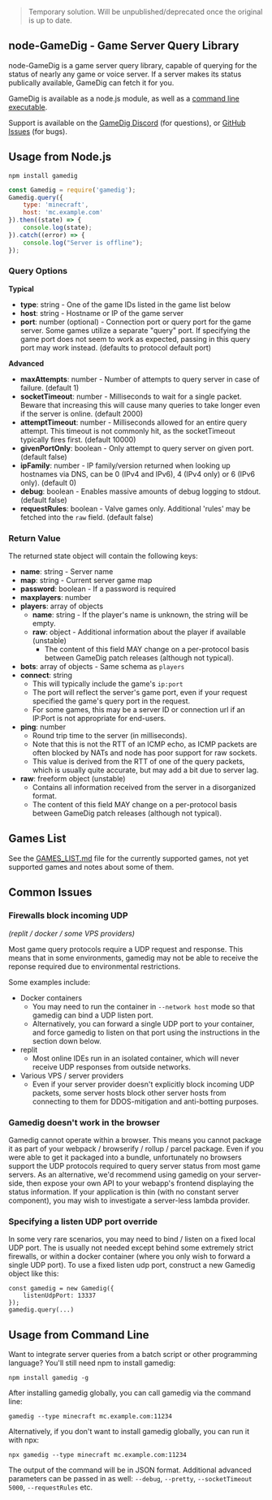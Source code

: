 > Temporary solution. Will be unpublished/deprecated once the original is up to date.

node-GameDig - Game Server Query Library
---
node-GameDig is a game server query library, capable of querying for the status of
nearly any game or voice server. If a server makes its status publically available,
GameDig can fetch it for you.

GameDig is available as a node.js module, as well as a
[command line executable](#usage-from-command-line).

Support is available on the [GameDig Discord](https://discord.gg/NVCMn3tnxH) (for questions), or [GitHub Issues](https://github.com/gamedig/node-gamedig/issues) (for bugs).

Usage from Node.js
---

```shell
npm install gamedig
```

```javascript
const Gamedig = require('gamedig');
Gamedig.query({
    type: 'minecraft',
    host: 'mc.example.com'
}).then((state) => {
    console.log(state);
}).catch((error) => {
    console.log("Server is offline");
});
```

### Query Options

**Typical**

* **type**: string - One of the game IDs listed in the game list below
* **host**: string - Hostname or IP of the game server
* **port**: number (optional) - Connection port or query port for the game server. Some
games utilize a separate "query" port. If specifying the game port does not seem to work as expected, passing in
this query port may work instead. (defaults to protocol default port)

**Advanced**

* **maxAttempts**: number - Number of attempts to query server in case of failure. (default 1)
* **socketTimeout**: number - Milliseconds to wait for a single packet. Beware that increasing this
 will cause many queries to take longer even if the server is online. (default 2000)
* **attemptTimeout**: number - Milliseconds allowed for an entire query attempt. This timeout is not commonly hit,
 as the socketTimeout typically fires first. (default 10000)
* **givenPortOnly**: boolean - Only attempt to query server on given port. (default false)
* **ipFamily**: number - IP family/version returned when looking up hostnames via DNS, can be 0 (IPv4 and IPv6), 4 (IPv4 only) or 6 (IPv6 only). (default 0)
* **debug**: boolean - Enables massive amounts of debug logging to stdout. (default false)
* **requestRules**: boolean - Valve games only. Additional 'rules' may be fetched into the `raw` field. (default false)

### Return Value

The returned state object will contain the following keys:

* **name**: string - Server name
* **map**: string - Current server game map
* **password**: boolean - If a password is required
* **maxplayers**: number
* **players**: array of objects
  * **name**: string - If the player's name is unknown, the string will be empty.
  * **raw**: object - Additional information about the player if available (unstable)
    * The content of this field MAY change on a per-protocol basis between GameDig patch releases (although not typical).
* **bots**: array of objects - Same schema as `players`
* **connect**: string
  * This will typically include the game's `ip:port`
  * The port will reflect the server's game port, even if your request specified the game's query port in the request.
  * For some games, this may be a server ID or connection url if an IP:Port is not appropriate for end-users.
* **ping**: number
  * Round trip time to the server (in milliseconds).
  * Note that this is not the RTT of an ICMP echo, as ICMP packets are often blocked by NATs and node
    has poor support for raw sockets.
  * This value is derived from the RTT of one of the query packets, which is usually quite accurate, but may add a bit due to server lag.
* **raw**: freeform object (unstable)
  * Contains all information received from the server in a disorganized format.
  * The content of this field MAY change on a per-protocol basis between GameDig patch releases (although not typical).

Games List
---
See the [GAMES_LIST.md](GAMES_LIST.md) file for the currently supported games, not yet supported games and notes about some of them.

Common Issues
---

### Firewalls block incoming UDP
*(replit / docker / some VPS providers)*

Most game query protocols require a UDP request and response. This means that in some environments, gamedig may not be able to receive the reponse required due to environmental restrictions.

Some examples include:
* Docker containers
  * You may need to run the container in `--network host` mode so that gamedig can bind a UDP listen port.
  * Alternatively, you can forward a single UDP port to your container, and force gamedig to listen on that port using the
  instructions in the section down below.
* replit
  * Most online IDEs run in an isolated container, which will never receive UDP responses from outside networks.
* Various VPS / server providers
  * Even if your server provider doesn't explicitly block incoming UDP packets, some server hosts block other server hosts from connecting to them for DDOS-mitigation and anti-botting purposes.

### Gamedig doesn't work in the browser
Gamedig cannot operate within a browser. This means you cannot package it as part of your webpack / browserify / rollup / parcel package.
Even if you were able to get it packaged into a bundle, unfortunately no browsers support the UDP protocols required to query server status
from most game servers. As an alternative, we'd recommend using gamedig on your server-side, then expose your own API to your webapp's frontend
displaying the status information. If your application is thin (with no constant server component), you may wish to investigate a server-less lambda provider.

### Specifying a listen UDP port override
In some very rare scenarios, you may need to bind / listen on a fixed local UDP port. The is usually not needed except behind
some extremely strict firewalls, or within a docker container (where you only wish to forward a single UDP port).
To use a fixed listen udp port, construct a new Gamedig object like this:
```
const gamedig = new Gamedig({
    listenUdpPort: 13337
});
gamedig.query(...)
```

Usage from Command Line
---

Want to integrate server queries from a batch script or other programming language?
You'll still need npm to install gamedig:
```shell
npm install gamedig -g
```

After installing gamedig globally, you can call gamedig via the command line:
```shell
gamedig --type minecraft mc.example.com:11234
```

Alternatively, if you don't want to install gamedig globally, you can run it with npx:
```shell
npx gamedig --type minecraft mc.example.com:11234
```

The output of the command will be in JSON format. Additional advanced parameters can be passed in
as well: `--debug`, `--pretty`, `--socketTimeout 5000`, `--requestRules` etc.
